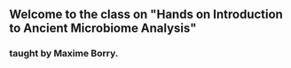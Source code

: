 ## Welcome to the class on "Hands on Introduction to Ancient Microbiome Analysis"
### taught by Maxime Borry.
